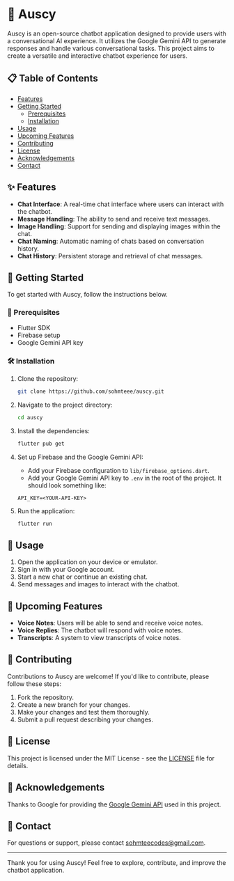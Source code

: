 # 🤖 Auscy

Auscy is an open-source chatbot application designed to provide users with a conversational AI experience. It utilizes the Google Gemini API to generate responses and handle various conversational tasks. This project aims to create a versatile and interactive chatbot experience for users.

## 📋 Table of Contents

- [Features](#features)
- [Getting Started](#getting-started)
  - [Prerequisites](#prerequisites)
  - [Installation](#installation)
- [Usage](#usage)
- [Upcoming Features](#upcoming-features)
- [Contributing](#contributing)
- [License](#license)
- [Acknowledgements](#acknowledgements)
- [Contact](#contact)

## ✨ Features

- **Chat Interface**: A real-time chat interface where users can interact with the chatbot.
- **Message Handling**: The ability to send and receive text messages.
- **Image Handling**: Support for sending and displaying images within the chat.
- **Chat Naming**: Automatic naming of chats based on conversation history.
- **Chat History**: Persistent storage and retrieval of chat messages.

## 🚀 Getting Started

To get started with Auscy, follow the instructions below.

### 📜 Prerequisites

- Flutter SDK
- Firebase setup
- Google Gemini API key

### 🛠️ Installation

1. Clone the repository:

    ```bash
    git clone https://github.com/sohmteee/auscy.git
    ```

2. Navigate to the project directory:

    ```bash
    cd auscy
    ```

3. Install the dependencies:

    ```bash
    flutter pub get
    ```

4. Set up Firebase and the Google Gemini API:

    - Add your Firebase configuration to `lib/firebase_options.dart`.
    - Add your Google Gemini API key to `.env` in the root of the project. It should look something like:

    ```
    API_KEY=<YOUR-API-KEY>
    ```

5. Run the application:

    ```bash
    flutter run
    ```

## 💬 Usage

1. Open the application on your device or emulator.
2. Sign in with your Google account.
3. Start a new chat or continue an existing chat.
4. Send messages and images to interact with the chatbot.

## 🚧 Upcoming Features

- **Voice Notes**: Users will be able to send and receive voice notes.
- **Voice Replies**: The chatbot will respond with voice notes.
- **Transcripts**: A system to view transcripts of voice notes.

## 🤝 Contributing

Contributions to Auscy are welcome! If you'd like to contribute, please follow these steps:

1. Fork the repository.
2. Create a new branch for your changes.
3. Make your changes and test them thoroughly.
4. Submit a pull request describing your changes.

## 📝 License

This project is licensed under the MIT License - see the [LICENSE](https://opensource.org/license/mit) file for details.

## 🙏 Acknowledgements

Thanks to Google for providing the [Google Gemini API](https://ai.google.dev/) used in this project.

## 📧 Contact

For questions or support, please contact [sohmteecodes@gmail.com](mailto:sohmteecodes@gmail.com).

---

Thank you for using Auscy! Feel free to explore, contribute, and improve the chatbot application.
